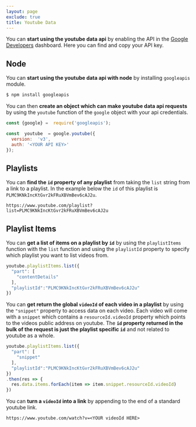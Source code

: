 ```yaml
---
layout: page
exclude: true
title: Youtube Data
---
```


You can **start using the youtube data api** by enabling the API in the [Google Developers](https://console.developers.google.com/) dashboard. Here you can find and copy your API key.

## Node

You can **start using the youtube data api with node** by installing `googleapis` module.
```bash
$ npm install googleapis
```

You can then **create an object which can make youtube data api requests** by using the `youtube` function of the `google` object with your api credentials.
```js
const {google} =  require('googleapis');

const  youtube  = google.youtube({
  version:  'v3',
  auth: '<YOUR API KEY>'
});
```

## Playlists

You can **find the `id` property of any playlist** from taking the `list` string from a link to a playlist. In the example below the `id` of this playlist is `PLMC9KNkIncKtGvr2kFRuXBVmBev6cAJ2u`.

```
https://www.youtube.com/playlist?list=PLMC9KNkIncKtGvr2kFRuXBVmBev6cAJ2u
```

## Playlist Items

You can **get a list of items on a playlist by `id`** by using the `playlistItems` function with the `list` function and using the `playlistId` property to specify which playlist you want to list videos from.
```js
youtube.playlistItems.list({
  "part": [
    "contentDetails"
  ],
  "playlistId":"PLMC9KNkIncKtGvr2kFRuXBVmBev6cAJ2u"
})
```

You can **get return the global `videoId` of each video in a playlist** by using the `"snippet"` property to access data on each video. Each video will come with a `snippet` which contains a `resourceId.videoId` property which points to the videos public address on youtube. The **`id` property returned in the bulk of the request is just the playlist specific `id`** and not related to youtube as a whole.
```js
youtube.playlistItems.list({
  "part": [
    "snippet"
  ],
  "playlistId":"PLMC9KNkIncKtGvr2kFRuXBVmBev6cAJ2u"
})
.then(res => {
  res.data.items.forEach(item => item.snippet.resourceId.videoId)
})
```

You can **turn a `videoId` into a link** by appending to the end of a standard youtube link.
```
https://www.youtube.com/watch?v=<YOUR videoId HERE>
```
<!--stackedit_data:
eyJoaXN0b3J5IjpbLTI2NjI2MjkzMCwtMTE4NjUxMzk2MCw5OD
Y5MjkxNTUsNTAzNTQ3MjAzXX0=
-->